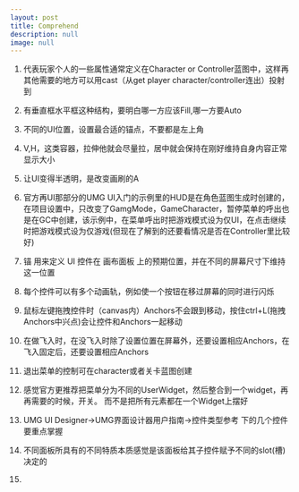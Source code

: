 ```yaml
---
layout: post
title: Comprehend
description: null
image: null
---
```


1. 代表玩家个人的一些属性通常定义在Character or Controller蓝图中，这样再其他需要的地方可以用cast（从get player character/controller连出）投射到

2. 有垂直框水平框这种结构，要明白哪一方应该Fill,哪一方要Auto

3. 不同的UI位置，设置最合适的锚点，不要都是左上角

4. V,H，这类容器，拉伸他就会尽量拉，居中就会保持在刚好维持自身内容正常显示大小

5. 让UI变得半透明，是改变画刷的A

6. 官方再UI那部分的UMG UI入门的示例里的HUD是在角色蓝图生成时创建的，在项目设置中，只改变了GamgMode，GameCharacter，暂停菜单的呼出也是在GC中创建，该示例中，在菜单呼出时把游戏模式设为仅UI，在点击继续时把游戏模式设为仅游戏(但现在了解到的还要看情况是否在Controller里比较好)

7. 锚 用来定义 UI 控件在 画布面板 上的预期位置，并在不同的屏幕尺寸下维持这一位置

8. 每个控件可以有多个动画轨，例如使一个按钮在移过屏幕的同时进行闪烁

9. 鼠标左键拖拽控件时（canvas内）Anchors不会跟到移动，按住ctrl+L(拖拽Anchors中兴点)会让控件和Anchors一起移动

10. 在做飞入时，在没飞入时除了设置位置在屏幕外，还要设置相应Anchors，在飞入固定后，还要设置相应Anchors

11. 退出菜单的控制可在character或者关卡蓝图创建

12. 感觉官方更推荐把菜单分为不同的UserWidget，然后整合到一个widget，再再需要的时候，开关。
而不是把所有元素都在一个Widget上摆好

13. UMG UI Designer->UMG界面设计器用户指南->控件类型参考 下的几个控件要重点掌握


14. 不同面板所具有的不同特质本质感觉是该面板给其子控件赋予不同的slot(槽)决定的

15. 